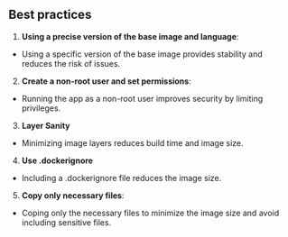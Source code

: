 ## Best practices

1. **Using a precise version of the base image and language**:
- Using a specific version of the base image provides stability and reduces the risk of issues.

2. **Create a non-root user and set permissions**:
- Running the app as a non-root user improves security by limiting privileges.

3. **Layer Sanity**
- Minimizing image layers reduces build time and image size.

4. **Use .dockerignore**
- Including a .dockerignore file reduces the image size.

5. **Copy only necessary files**:
- Coping only the necessary files to minimize the image size and avoid including sensitive files.
